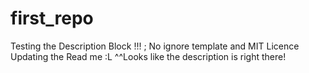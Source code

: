 # first_repo
Testing the Description Block !!! ; No ignore template and MIT Licence
Updating the Read me :L ^^Looks like the description is right there!
